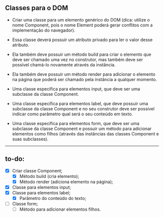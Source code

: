 ## Classes para o DOM

- Criar uma classe para um elemento genérico do DOM (dica: utilize o nome Component, pois o nome Element poderá gerar conflitos com a implementação do navegador).
- Essa classe deverá possuir um atributo privado para ler o valor desse atributo.
- Ela também deve possuir um método build para criar o elemento que deve ser chamado uma vez no construtor, mas também deve ser possível chamá-lo novamente através da instância.
- Ela também deve possuir um método render para adicionar o elemento na página que poderá ser chamado pela instância a qualquer momento.

- Uma classe específica para elementos input, que deve ser uma subclasse da classe Component.

- Uma classe específica para elementos label, que deve possuir uma subclasse da classe Component e no seu construtor deve ser possível indicar como parâmetro qual será o seu conteúdo em texto.

- Uma classe específica para elementos form, que deve ser uma subclasse da classe Component e possuir um método para adicionar elementos como filhos (através das instâncias das classes Component e suas subclasses).

---

## to-do:

- [x] Criar classe Component;
  - [x] Método build (cria elemento);
  - [x] Método render (adiciona elemento na página);
- [x] Classe para elementos input;
- [x] Classe para elementos label;
  - [x] Parâmetro do conteúdo do texto;
- [ ] Classe form;
  - [ ] Método para adicionar elementos filhos.
